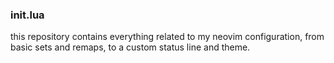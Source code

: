 ### init.lua

this repository contains everything related to my neovim configuration, from basic sets and remaps, to a custom status line and theme.
